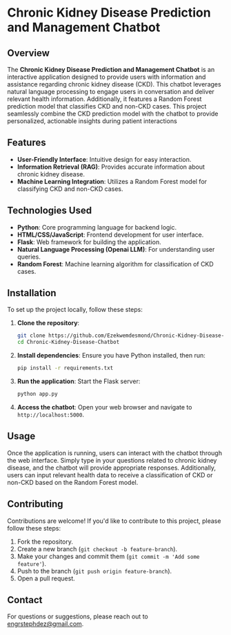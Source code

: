 # Chronic Kidney Disease Prediction and Management Chatbot

## Overview
The **Chronic Kidney Disease Prediction and Management Chatbot** is an interactive application designed to provide users with information and assistance regarding chronic kidney disease (CKD). 
This chatbot leverages natural language processing to engage users in conversation and deliver relevant health information. 
Additionally, it features a Random Forest prediction model that classifies CKD and non-CKD cases. This project seamlessly combine the CKD prediction model with the chatbot to provide personalized, actionable insights during patient interactions

## Features
- **User-Friendly Interface**: Intuitive design for easy interaction.
- **Information Retrieval (RAG)**: Provides accurate information about chronic kidney disease.
- **Machine Learning Integration**: Utilizes a Random Forest model for classifying CKD and non-CKD cases.

## Technologies Used
- **Python**: Core programming language for backend logic.
- **HTML/CSS/JavaScript**: Frontend development for user interface.
- **Flask**: Web framework for building the application.
- **Natural Language Processing (Openai LLM)**: For understanding user queries.
- **Random Forest**: Machine learning algorithm for classification of CKD cases.

## Installation

To set up the project locally, follow these steps:

1. **Clone the repository**:
   ```bash
   git clone https://github.com/Ezekwemdesmond/Chronic-Kidney-Disease-Chatbot.git
   cd Chronic-Kidney-Disease-Chatbot
   ```

2. **Install dependencies**:
   Ensure you have Python installed, then run:
   ```bash
   pip install -r requirements.txt
   ```

3. **Run the application**:
   Start the Flask server:
   ```bash
   python app.py
   ```

4. **Access the chatbot**:
   Open your web browser and navigate to `http://localhost:5000`.

## Usage
Once the application is running, users can interact with the chatbot through the web interface. Simply type in your questions related to chronic kidney disease, and the chatbot will provide appropriate responses. Additionally, users can input relevant health data to receive a classification of CKD or non-CKD based on the Random Forest model.

## Contributing
Contributions are welcome! If you'd like to contribute to this project, please follow these steps:

1. Fork the repository.
2. Create a new branch (`git checkout -b feature-branch`).
3. Make your changes and commit them (`git commit -m 'Add some feature'`).
4. Push to the branch (`git push origin feature-branch`).
5. Open a pull request.


## Contact
For questions or suggestions, please reach out to [engrstephdez@gmail.com](mailto:engrstephdez@gmail.com).
